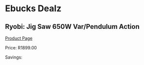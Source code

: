 
# Ebucks Dealz
## Ryobi: Jig Saw 650W Var/Pendulum Action
[Product Page](https://www.ebucks.com/web/shop/productSelected.do?prodId=701877186&catId=717342768)

Price: R1899.00

Savings: 


	